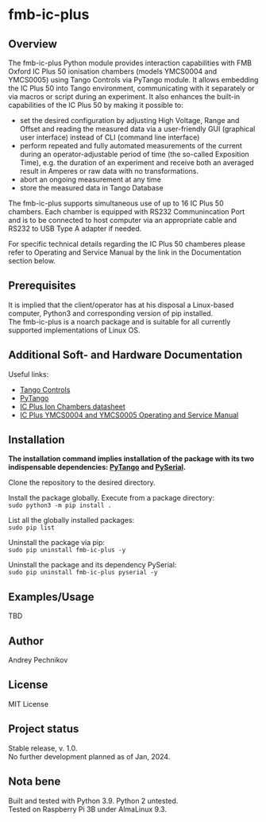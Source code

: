 # fmb-ic-plus


## Overview
The fmb-ic-plus Python module provides interaction capabilities with FMB Oxford IC Plus 50 ionisation chambers (models YMCS0004 and YMCS0005) using Tango Controls via PyTango module. It allows embedding the IC Plus 50 into Tango environment, communicating with it separately or via macros or script during an experiment. It also enhances the built-in capabilities of the IC Plus 50 by making it possible to:
- set the desired configuration by adjusting High Voltage, Range and Offset and reading the measured data via a user-friendly GUI (graphical user interface)   instead of CLI (command line interface)
- perform repeated and fully automated measurements of the current during an operator-adjustable period of time (the so-called Exposition Time), e.g. the duration of an experiment and receive both an averaged result in Amperes or raw data with no transformations.
- abort an ongoing measurement at any time
- store the measured data in Tango Database

The fmb-ic-plus supports simultaneous use of up to 16 IC Plus 50 chambers. Each chamber is equipped with RS232 Communincation Port and is to be connected to host computer via an appropriate cable and RS232 to USB Type A adapter if needed.

For specific technical details regarding the IC Plus 50 chamberes please refer to 
Operating and Service Manual by the link in the Documentation section below.


## Prerequisites
It is implied that the client/operator has at his disposal a Linux-based computer, Python3 and corresponding version of pip installed.  
The fmb-ic-plus is a noarch package and is suitable for all currently supported implementations of Linux OS.


## Additional Soft- and Hardware Documentation
Useful links:
- [Tango Controls](https://tango-controls.readthedocs.io/en/latest/)
- [PyTango](https://pytango.readthedocs.io/en/stable/)
- [IC Plus Ion Chambers datasheet](https://fmb-oxford.com/products/detectors-diagnostics/ion-chambers/ic-plus-ion-chamber/)
- [IC Plus YMCS0004 and YMCS0005 Operating and Service Manual](https://archive.org/details/manualzilla-id-6000555)


## Installation
**The installation command implies installation of the package with its two indispensable dependencies: [PyTango](https://pytango.readthedocs.io/en/stable/) and [PySerial](https://github.com/pyserial/pyserial/tree/master).**

Clone the repository to the desired directory.

Install the package globally. Execute from a package directory:  
`sudo python3 -m pip install .`

List all the globally installed packages:  
`sudo pip list`

Uninstall the package via pip:  
`sudo pip uninstall fmb-ic-plus -y`

Uninstall the package and its dependency PySerial:  
`sudo pip uninstall fmb-ic-plus pyserial -y`


## Examples/Usage
TBD


## Author
Andrey Pechnikov


## License
MIT License


## Project status
Stable release, v. 1.0.  
No further development planned as of Jan, 2024.


## Nota bene
Built and tested with Python 3.9. Python 2 untested.  
Tested on Raspberry Pi 3B under AlmaLinux 9.3.
